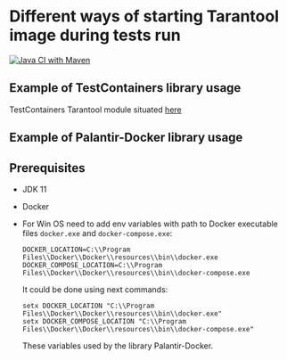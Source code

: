 
# Different ways of starting Tarantool image during tests run

[![Java CI with Maven](https://github.com/andrei-punko/tarantool-testcontainers-usage/actions/workflows/maven.yml/badge.svg)](https://github.com/andrei-punko/tarantool-testcontainers-usage/actions/workflows/maven.yml)

## Example of TestContainers library usage

TestContainers Tarantool module situated [here](https://github.com/tarantool/cartridge-java-testcontainers)

## Example of Palantir-Docker library usage

## Prerequisites

- JDK 11

- Docker

- For Win OS need to add env variables with path to Docker executable files `docker.exe` and `docker-compose.exe`:

      DOCKER_LOCATION=C:\\Program Files\\Docker\\Docker\\resources\\bin\\docker.exe
      DOCKER_COMPOSE_LOCATION=C:\\Program Files\\Docker\\Docker\\resources\\bin\\docker-compose.exe

  It could be done using next commands:

      setx DOCKER_LOCATION "C:\\Program Files\\Docker\\Docker\\resources\\bin\\docker.exe"
      setx DOCKER_COMPOSE_LOCATION "C:\\Program Files\\Docker\\Docker\\resources\\bin\\docker-compose.exe"

  These variables used by the library Palantir-Docker.
